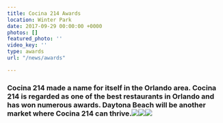 ```yaml
---
title: Cocina 214 Awards
location: Winter Park
date: 2017-09-29 00:00:00 +0000
photos: []
featured_photo: ''
video_key: ''
type: awards
url: "/news/awards"

---
```

### **Cocina 214 made a name for itself in the Orlando area. Cocina 214 is regarded as one of the best restaurants in Orlando and has won numerous awards. Daytona Beach will be another market where Cocina 214 can thrive.**![](/uploads/2017/12/01/Cocina_Awards_2011_2017.jpg)![](/uploads/2017/12/01/Cocina_Awards_2011_20172.jpg)![](/uploads/2017/12/01/Cocina_Awards_2011_20173.jpg)

### 